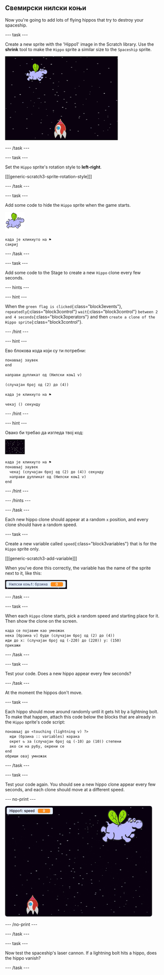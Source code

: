 ## Свемирски нилски коњи

Now you're going to add lots of flying hippos that try to destroy your spaceship.

\--- task \---

Create a new sprite with the 'Hippo1' image in the Scratch library. Use the **shrink** tool to make the `Hippo` sprite a similar size to the `Spaceship` sprite.

![снимак екрана](images/invaders-hippo.png)

\--- /task \---

\--- task \---

Set the `Hippo` sprite's rotation style to **left-right**.

[[[generic-scratch3-sprite-rotation-style]]]

\--- /task \---

\--- task \---

Add some code to hide the `Hippo` sprite when the game starts.

![лик нилског коња](images/hippo-sprite.png)

```blocks3
када је кликнуто на ⚑
сакриј
```

\--- /task \---

\--- task \---

Add some code to the Stage to create a new `Hippo` clone every few seconds.

\--- hints \---

\--- hint \---

When the `green flag is clicked`{:class="block3events"}, `repeatedly`{:class="block3control"} `wait`{:class="block3control"} `between 2 and 4 seconds`{:class="block3operators"} and then `create a clone of the Hippo sprite`{:class="block3control"}.

\--- /hint \---

\--- hint \---

Ево блокова кода који су ти потребни:

```blocks3
понављај заувек
end

направи дупликат од (Нилски коњ1 v)

(случајан број од (2) до (4))

када је кликнуто на ⚑

чекај () секунду
```

\--- /hint \---

\--- hint \---

Овако би требао да изгледа твој код:

![лик позорнице](images/stage-sprite.png)

```blocks3
када је кликнуто на ⚑
понављај заувек 
  чекај (случајан број од (2) до (4)) секунду
  направи дупликат од (Нилски коњ1 v)
end
```

\--- /hint \---

\--- /hints \---

\--- /task \---

Each new hippo clone should appear at a random `x` position, and every clone should have a random speed.

\--- task \---

Create a new variable called `speed`{:class="block3variables"} that is for the `Hippo` sprite only.

[[[generic-scratch3-add-variable]]]

When you've done this correctly, the variable has the name of the sprite next to it, like this:

![снимак екрана](images/invaders-var-test.png)

\--- /task \---

\--- task \---

When each `Hippo` clone starts, pick a random speed and starting place for it. Then show the clone on the screen.

```blocks3
када се појавим као умножак
нека [брзина v] буде (случајан број од (2) до (4))
иди до x: (случајан број од (-220) до (220)) y: (150)
прикажи
```

\--- /task \---

\--- task \---

Test your code. Does a new hippo appear every few seconds?

\--- /task \---

At the moment the hippos don't move.

\--- task \---

Each hippo should move around randomly until it gets hit by a lightning bolt. To make that happen, attach this code below the blocks that are already in the `Hippo` sprite's code script:

```blocks3
понављај до <touching (lightning v) ?> 
  иди (брзина :: variables) корака
  окрет ↻ за (случајан број од (-10) до (10)) степени
  ако си на рубу, окрени се
end
обриши овај умножак
```

\--- /task \---

\--- task \---

Test your code again. You should see a new hippo clone appear every few seconds, and each clone should move at a different speed.

\--- no-print \---

![снимак екрана](images/hippo-clones.gif)

\--- /no-print \---

\--- /task \---

\--- task \---

Now test the spaceship's laser cannon. If a lightning bolt hits a hippo, does the hippo vanish?

\--- /task \---